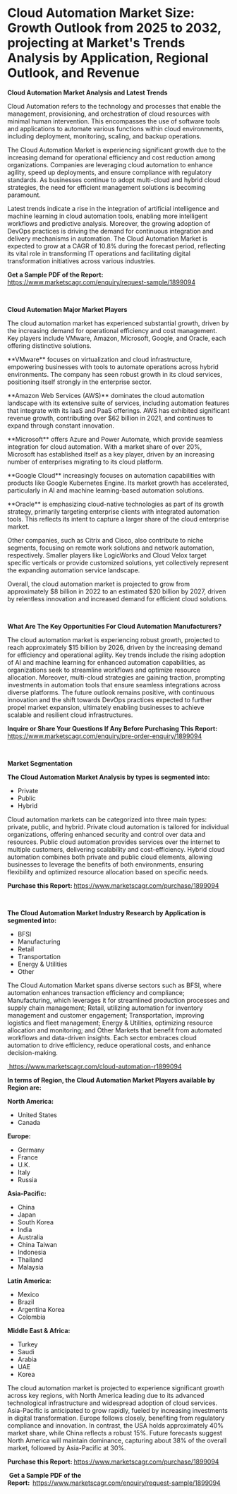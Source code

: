 <p><h1>Cloud Automation Market Size: Growth Outlook from 2025 to 2032, projecting at Market's Trends Analysis by Application, Regional Outlook, and Revenue</h1></p><p><strong>Cloud Automation Market Analysis and Latest Trends</strong></p>
<p><p>Cloud Automation refers to the technology and processes that enable the management, provisioning, and orchestration of cloud resources with minimal human intervention. This encompasses the use of software tools and applications to automate various functions within cloud environments, including deployment, monitoring, scaling, and backup operations. </p><p>The Cloud Automation Market is experiencing significant growth due to the increasing demand for operational efficiency and cost reduction among organizations. Companies are leveraging cloud automation to enhance agility, speed up deployments, and ensure compliance with regulatory standards. As businesses continue to adopt multi-cloud and hybrid cloud strategies, the need for efficient management solutions is becoming paramount. </p><p>Latest trends indicate a rise in the integration of artificial intelligence and machine learning in cloud automation tools, enabling more intelligent workflows and predictive analysis. Moreover, the growing adoption of DevOps practices is driving the demand for continuous integration and delivery mechanisms in automation. The Cloud Automation Market is expected to grow at a CAGR of 10.8% during the forecast period, reflecting its vital role in transforming IT operations and facilitating digital transformation initiatives across various industries.</p></p>
<p><strong>Get a Sample PDF of the Report:&nbsp;</strong> <a href="https://www.marketscagr.com/enquiry/request-sample/1899094?utm_campaign=3265&utm_medium=2&utm_source=Github&utm_content=ia&utm_term=19042025&utm_id=cloud-automation">https://www.marketscagr.com/enquiry/request-sample/1899094</a></p>
<p>&nbsp;</p>
<p><strong>Cloud Automation Major Market Players</strong></p>
<p><p>The cloud automation market has experienced substantial growth, driven by the increasing demand for operational efficiency and cost management. Key players include VMware, Amazon, Microsoft, Google, and Oracle, each offering distinctive solutions.</p><p>**VMware** focuses on virtualization and cloud infrastructure, empowering businesses with tools to automate operations across hybrid environments. The company has seen robust growth in its cloud services, positioning itself strongly in the enterprise sector.</p><p>**Amazon Web Services (AWS)** dominates the cloud automation landscape with its extensive suite of services, including automation features that integrate with its IaaS and PaaS offerings. AWS has exhibited significant revenue growth, contributing over $62 billion in 2021, and continues to expand through constant innovation.</p><p>**Microsoft** offers Azure and Power Automate, which provide seamless integration for cloud automation. With a market share of over 20%, Microsoft has established itself as a key player, driven by an increasing number of enterprises migrating to its cloud platform.</p><p>**Google Cloud** increasingly focuses on automation capabilities with products like Google Kubernetes Engine. Its market growth has accelerated, particularly in AI and machine learning-based automation solutions.</p><p>**Oracle** is emphasizing cloud-native technologies as part of its growth strategy, primarily targeting enterprise clients with integrated automation tools. This reflects its intent to capture a larger share of the cloud enterprise market.</p><p>Other companies, such as Citrix and Cisco, also contribute to niche segments, focusing on remote work solutions and network automation, respectively. Smaller players like LogicWorks and Cloud Velox target specific verticals or provide customized solutions, yet collectively represent the expanding automation service landscape.</p><p>Overall, the cloud automation market is projected to grow from approximately $8 billion in 2022 to an estimated $20 billion by 2027, driven by relentless innovation and increased demand for efficient cloud solutions.</p></p>
<p>&nbsp;</p>
<p><strong>What Are The Key Opportunities For Cloud Automation Manufacturers?</strong></p>
<p><p>The cloud automation market is experiencing robust growth, projected to reach approximately $15 billion by 2026, driven by the increasing demand for efficiency and operational agility. Key trends include the rising adoption of AI and machine learning for enhanced automation capabilities, as organizations seek to streamline workflows and optimize resource allocation. Moreover, multi-cloud strategies are gaining traction, prompting investments in automation tools that ensure seamless integrations across diverse platforms. The future outlook remains positive, with continuous innovation and the shift towards DevOps practices expected to further propel market expansion, ultimately enabling businesses to achieve scalable and resilient cloud infrastructures.</p></p>
<p><strong>Inquire or Share Your Questions If Any Before Purchasing This Report:</strong> <a href="https://www.marketscagr.com/enquiry/pre-order-enquiry/1899094?utm_campaign=3265&utm_medium=2&utm_source=Github&utm_content=ia&utm_term=19042025&utm_id=cloud-automation">https://www.marketscagr.com/enquiry/pre-order-enquiry/1899094</a></p>
<p>&nbsp;</p>
<p><strong>Market Segmentation</strong></p>
<p><strong>The Cloud Automation Market Analysis by types is segmented into:</strong></p>
<p><ul><li>Private</li><li>Public</li><li>Hybrid</li></ul></p>
<p><p>Cloud automation markets can be categorized into three main types: private, public, and hybrid. Private cloud automation is tailored for individual organizations, offering enhanced security and control over data and resources. Public cloud automation provides services over the internet to multiple customers, delivering scalability and cost-efficiency. Hybrid cloud automation combines both private and public cloud elements, allowing businesses to leverage the benefits of both environments, ensuring flexibility and optimized resource allocation based on specific needs.</p></p>
<p><strong>Purchase this Report:&nbsp;</strong><a href="https://www.marketscagr.com/purchase/1899094?utm_campaign=3265&utm_medium=2&utm_source=Github&utm_content=ia&utm_term=19042025&utm_id=cloud-automation">https://www.marketscagr.com/purchase/1899094</a></p>
<p>&nbsp;</p>
<p><strong>The Cloud Automation Market Industry Research by Application is segmented into:</strong></p>
<p><ul><li>BFSI</li><li>Manufacturing</li><li>Retail</li><li>Transportation</li><li>Energy & Utilities</li><li>Other</li></ul></p>
<p><p>The Cloud Automation Market spans diverse sectors such as BFSI, where automation enhances transaction efficiency and compliance; Manufacturing, which leverages it for streamlined production processes and supply chain management; Retail, utilizing automation for inventory management and customer engagement; Transportation, improving logistics and fleet management; Energy & Utilities, optimizing resource allocation and monitoring; and Other Markets that benefit from automated workflows and data-driven insights. Each sector embraces cloud automation to drive efficiency, reduce operational costs, and enhance decision-making.</p></p>
<p><a href="https://www.marketscagr.com/cloud-automation-r1899094?utm_campaign=3265&utm_medium=2&utm_source=Github&utm_content=ia&utm_term=19042025&utm_id=cloud-automation">&nbsp;https://www.marketscagr.com/cloud-automation-r1899094</a></p>
<p><strong>In terms of Region, the Cloud Automation Market Players available by Region are:</strong></p>
<p>
    <p> <strong> North America: </strong>
        <ul>
            <li>United States</li>
            <li>Canada</li>
        </ul>
        </p> 
    <p> <strong> Europe: </strong>
        <ul>
            <li>Germany</li>
            <li>France</li>
            <li>U.K.</li>
            <li>Italy</li>
            <li>Russia</li>
        </ul>
        </p> 
    <p> <strong> Asia-Pacific: </strong>
        <ul>
            <li>China</li>
            <li>Japan</li>
            <li>South Korea</li>
            <li>India</li>
            <li>Australia</li>
            <li>China Taiwan</li>
            <li>Indonesia</li>
            <li>Thailand</li>
            <li>Malaysia</li>
        </ul>
        </p> 
    <p> <strong> Latin America: </strong>
        <ul>
            <li>Mexico</li>
            <li>Brazil</li>
            <li>Argentina Korea</li>
            <li>Colombia</li>
        </ul>
        </p> 
    <p> <strong> Middle East & Africa: </strong>
        <ul>
            <li>Turkey</li>
            <li>Saudi</li>
            <li>Arabia</li>
            <li>UAE</li>
            <li>Korea</li>
        </ul>
    </p>
    </p>
<p><p>The cloud automation market is projected to experience significant growth across key regions, with North America leading due to its advanced technological infrastructure and widespread adoption of cloud services. Asia-Pacific is anticipated to grow rapidly, fueled by increasing investments in digital transformation. Europe follows closely, benefiting from regulatory compliance and innovation. In contrast, the USA holds approximately 40% market share, while China reflects a robust 15%. Future forecasts suggest North America will maintain dominance, capturing about 38% of the overall market, followed by Asia-Pacific at 30%.</p></p>
<p><strong>Purchase this Report: </strong><a href="https://www.marketscagr.com/purchase/1899094?utm_campaign=3265&utm_medium=2&utm_source=Github&utm_content=ia&utm_term=19042025&utm_id=cloud-automation">https://www.marketscagr.com/purchase/1899094</a></p>
<p>&nbsp;<strong>Get a Sample PDF of the Report:&nbsp;&nbsp;</strong><a href="https://www.marketscagr.com/enquiry/request-sample/1899094?utm_campaign=3265&utm_medium=2&utm_source=Github&utm_content=ia&utm_term=19042025&utm_id=cloud-automation">https://www.marketscagr.com/enquiry/request-sample/1899094</a></p>
<p><strong></strong></p>
<p><p></p><p></p><p></p></p>